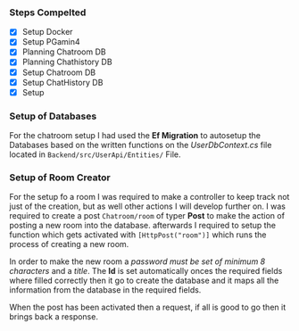 ### Steps Compelted
- [x] Setup Docker
- [x] Setup PGamin4
- [x] Planning Chatroom DB
- [x] Planning Chathistory DB
- [x] Setup Chatroom DB
- [x] Setup ChatHistory DB
- [x] Setup 

### Setup of Databases
For the chatroom setup I had used the **Ef Migration** to autosetup the Databases based on the written functions on the _UserDbContext.cs_ file located in `Backend/src/UserApi/Entities/` File.

### Setup of Room Creator
For the setup fo a room I was required to make a controller to keep track not just of the creation, but as well other actions I will develop further on. I was required to create a post `Chatroom/room` of typer **Post** to make the action of posting a new room into the database. afterwards I required to setup the function which gets activated with `[HttpPost("room")]` which runs the process of creating a new room.

In order to make the new room a _password must be set of minimum 8 characters_ and a _title_. The **Id** is set automatically onces the required fields where filled correctly then it go to create the database and it maps all the information from the database in the required fields.

When the post has been activated then a request, if all is good to go then it brings back a response.